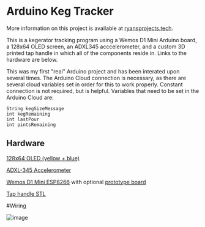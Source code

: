 
# Arduino Keg Tracker
More information on this project is available at [ryansprojects.tech](https://www.ryansprojects.tech).

This is a kegerator tracking program using a Wemos D1 Mini Arduino board, a 128x64 OLED screen, an ADXL345 acccelerometer, and a custom 3D printed tap handle in which all of the components reside in. Links to the hardware are below. 

This was my first "real" Arduino project and has been interated upon several times. The Arduino Cloud connection is necessary, as there are several cloud variables set in order for this to work properly. Constant connection is not required, but is helpful.  Variables that need to be set in the Arduino Cloud are:

```
String kegSizeMessage
int kegRemaining
int lastPour
int pintsRemaining
```



## Hardware
[128x64 OLED (yellow + blue)](https://www.amazon.com/gp/product/B072Q2X2LL/ref=ppx_yo_dt_b_search_asin_title?ie=UTF8&psc=1)

[ADXL-345 Accelerometer](https://www.amazon.com/gp/product/B01DLG4OU6/ref=ppx_yo_dt_b_search_asin_title?ie=UTF8&psc=1)

[Wemos D1 Mini ESP8266](https://www.amazon.com/gp/product/B081PX9YFV/ref=ppx_yo_dt_b_search_asin_title?ie=UTF8&psc=1) with optional [prototype board](https://www.amazon.com/gp/product/B07L756KQS/ref=ppx_yo_dt_b_search_asin_title?ie=UTF8&psc=1)

[Tap handle STL](https://www.thingiverse.com/thing:5820755)

#Wiring

![image](https://user-images.githubusercontent.com/75325891/215361049-61fb9578-4873-4c95-89a1-ceab61651dff.png)
